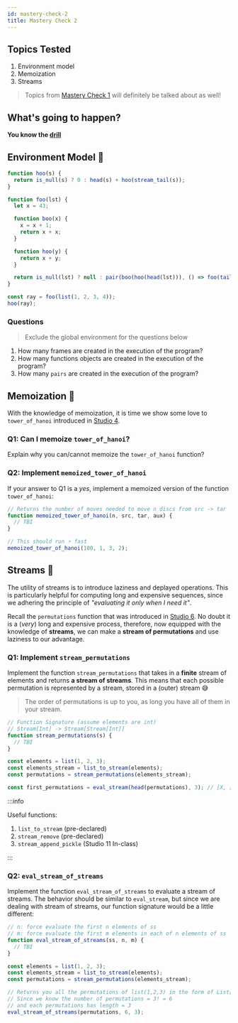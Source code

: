 ```yaml
---
id: mastery-check-2
title: Mastery Check 2
---
```


## Topics Tested

1. Environment model
2. Memoization
3. Streams

> Topics from [Mastery Check 1](/mastery-check/mastery-check-1#topics-tested) will definitely be talked about as well!

## What's going to happen?

**You know the [drill](/mastery-check/mastery-check-1#whats-going-to-happen)**

## Environment Model 🌲

```javascript
function hoo(s) {
  return is_null(s) ? 0 : head(s) + hoo(stream_tail(s));
}

function foo(lst) {
  let x = 43;

  function boo(x) {
    x = x + 1;
    return x + x;
  }

  function hoo(y) {
    return x + y;
  }

  return is_null(lst) ? null : pair(boo(hoo(head(lst))), () => foo(tail(lst)));
}

const ray = foo(list(1, 2, 3, 4));
hoo(ray);
```

### Questions

> Exclude the global environment for the questions below

1. How many frames are created in the execution of the program?
2. How many functions objects are created in the execution of the program?
3. How many `pairs` are created in the execution of the program?

## Memoization 🧠

With the knowledge of memoization, it is time we show some love to `tower_of_hanoi` introduced in [Studio 4](/studio-4#tower-of-hanoi-).

### Q1: Can I memoize `tower_of_hanoi`?

Explain why you can/cannot memoize the `tower_of_hanoi` function?

### Q2: Implement `memoized_tower_of_hanoi`

If your answer to Q1 is a _yes_, implement a memoized version of the function `tower_of_hanoi`:

```javascript
// Returns the number of moves needed to move n discs from src -> tar
function memoized_tower_of_hanoi(n, src, tar, aux) {
  // TBI
}

// This should run ⚡️ fast
memoized_tower_of_hanoi(100, 1, 3, 2);
```

## Streams 🌊

The utility of streams is to introduce laziness and deplayed operations. This is particularly helpful for computing long and expensive sequences, since we adhering the principle of _"evaluating it only when I need it"_.

Recall the `permutations` function that was introduced in [Studio 6](/studio-6#permutationslst). No doubt it is a (_very_) long and expensive process, therefore, now equipped with the knowledge of **streams**, we can make a **stream of permutations** and use laziness to our advantage.

### Q1: Implement `stream_permutations`

Implement the function `stream_permutations` that takes in a **finite** stream of elements and returns **a stream of streams**. This means that each possible permutation is represented by a stream, stored in a (outer) stream 😅

> The order of permutations is up to you, as long you have all of them in your stream.

```javascript
// Function Signature (assume elements are int)
// Stream[Int] -> Stream[Stream[Int]]
function stream_permutations(s) {
  // TBI
}

const elements = list(1, 2, 3);
const elements_stream = list_to_stream(elements);
const permutations = stream_permutations(elements_stream);

const first_permutations = eval_stream(head(permutations), 3); // [X, [Y, [Z, null]]]
```

:::info

Useful functions:

1. `list_to_stream` (pre-declared)
2. `stream_remove` (pre-declared)
3. `stream_append_pickle` (Studio 11 In-class)

:::

### Q2: `eval_stream_of_streams`

Implement the function `eval_stream_of_streams` to evaluate a stream of streams. The behavior should be similar to `eval_stream`, but since we are dealing with stream of streams, our function signature would be a little different:

```javascript
// n: force evaluate the first n elements of ss
// m: force evaluate the first m elements in each of n elements of ss
function eval_stream_of_streams(ss, n, m) {
  // TBI
}

const elements = list(1, 2, 3);
const elements_stream = list_to_stream(elements);
const permutations = stream_permutations(elements_stream);

// Returns you all the permutations of list(1,2,3) in the form of List[List[int]]
// Since we know the number of permutations = 3! = 6
// and each permutations has length = 3
eval_stream_of_streams(permutations, 6, 3);
```
